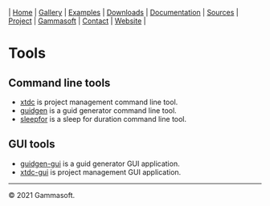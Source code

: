 | [Home](home.md) | [Gallery](gallery.md) | [Examples](examples.md) | [Downloads](downloads.md) | [Documentation](documentation.md) | [Sources](https://github.com/gammasoft71/xtd) | [Project](https://sourceforge.net/projects/xtdpro/) | [Gammasoft](gammasoft.md)  | [Contact](contact.md) | [Website](https://gammasoft71.wixsite.com/xtdpro) |

# Tools

## Command line tools

* [xtdc](../tools/xtdc/README.md) is project management command line tool.
* [guidgen](../tools/guidgen/README.md) is a guid generator command line tool.
* [sleepfor](../tools/sleepfor/README.md) is a sleep for duration command line tool.

## GUI tools

* [guidgen-gui](../tools/guidgen-gui/README.md) is a guid generator GUI application.
* [xtdc-gui](../tools/xtdc-gui/README.md) is project management GUI application.
______________________________________________________________________________________________

© 2021 Gammasoft.
